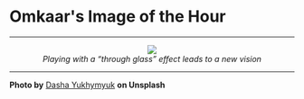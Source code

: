 # Omkaar's Image of the Hour

---

<div align="center">

<a href="https://unsplash.com/photos/man-covering-his-face-with-his-hand-CA0cp1SFTXU">
  <img src="https://images.unsplash.com/photo-1543180903-b1323a55789a?crop=entropy&cs=tinysrgb&fit=max&fm=jpg&ixid=M3w3NjA2Nzh8MHwxfHJhbmRvbXx8fHx8fHx8fDE3NDk3OTA4MDB8&ixlib=rb-4.1.0&q=80&w=1080" style="max-width:100%; height:auto;">
</a>

<br>
<i>Playing with a “through glass” effect leads to a new vision</i>

</div>

---

**Photo by** [Dasha Yukhymyuk](https://unsplash.com/@drskdr) **on Unsplash**
